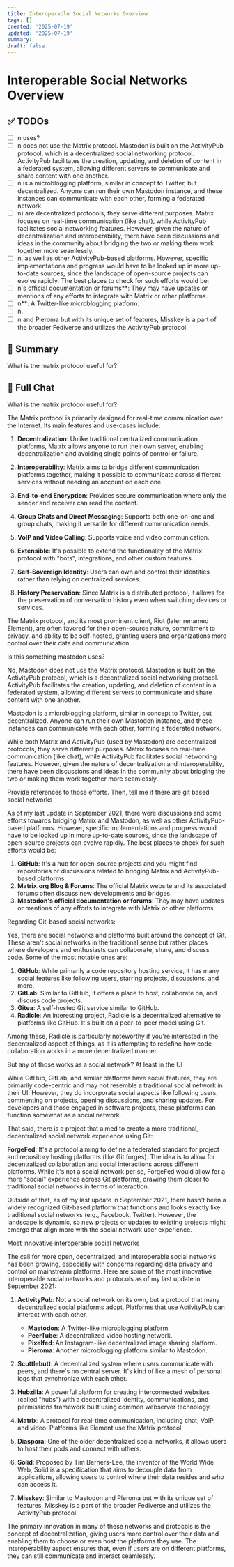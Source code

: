 ```yaml
---
title: Interoperable Social Networks Overview
tags: []
created: '2025-07-19'
updated: '2025-07-19'
summary:
draft: false
---
```


# Interoperable Social Networks Overview

## ✅ TODOs
- [ ] n uses?
- [ ] n does not use the Matrix protocol. Mastodon is built on the ActivityPub protocol, which is a decentralized social networking protocol. ActivityPub facilitates the creation, updating, and deletion of content in a federated system, allowing different servers to communicate and share content with one another.
- [ ] n is a microblogging platform, similar in concept to Twitter, but decentralized. Anyone can run their own Mastodon instance, and these instances can communicate with each other, forming a federated network.
- [ ] n) are decentralized protocols, they serve different purposes. Matrix focuses on real-time communication (like chat), while ActivityPub facilitates social networking features. However, given the nature of decentralization and interoperability, there have been discussions and ideas in the community about bridging the two or making them work together more seamlessly.
- [ ] n, as well as other ActivityPub-based platforms. However, specific implementations and progress would have to be looked up in more up-to-date sources, since the landscape of open-source projects can evolve rapidly. The best places to check for such efforts would be:
- [ ] n's official documentation or forums**: They may have updates or mentions of any efforts to integrate with Matrix or other platforms.
- [ ] n**: A Twitter-like microblogging platform.
- [ ] n.
- [ ] n and Pleroma but with its unique set of features, Misskey is a part of the broader Fediverse and utilizes the ActivityPub protocol.

## 📌 Summary
What is the matrix protocol useful for?

## 🧠 Full Chat


What is the matrix protocol useful for?

The Matrix protocol is primarily designed for real-time communication over the Internet. Its main features and use-cases include:

1. **Decentralization**: Unlike traditional centralized communication platforms, Matrix allows anyone to run their own server, enabling decentralization and avoiding single points of control or failure.
 
2. **Interoperability**: Matrix aims to bridge different communication platforms together, making it possible to communicate across different services without needing an account on each one.

3. **End-to-end Encryption**: Provides secure communication where only the sender and receiver can read the content.

4. **Group Chats and Direct Messaging**: Supports both one-on-one and group chats, making it versatile for different communication needs.

5. **VoIP and Video Calling**: Supports voice and video communication.

6. **Extensible**: It's possible to extend the functionality of the Matrix protocol with "bots", integrations, and other custom features.

7. **Self-Sovereign Identity**: Users can own and control their identities rather than relying on centralized services.

8. **History Preservation**: Since Matrix is a distributed protocol, it allows for the preservation of conversation history even when switching devices or services.

The Matrix protocol, and its most prominent client, Riot (later renamed Element), are often favored for their open-source nature, commitment to privacy, and ability to be self-hosted, granting users and organizations more control over their data and communication.

Is this something mastodon uses?

No, Mastodon does not use the Matrix protocol. Mastodon is built on the ActivityPub protocol, which is a decentralized social networking protocol. ActivityPub facilitates the creation, updating, and deletion of content in a federated system, allowing different servers to communicate and share content with one another.

Mastodon is a microblogging platform, similar in concept to Twitter, but decentralized. Anyone can run their own Mastodon instance, and these instances can communicate with each other, forming a federated network.

While both Matrix and ActivityPub (used by Mastodon) are decentralized protocols, they serve different purposes. Matrix focuses on real-time communication (like chat), while ActivityPub facilitates social networking features. However, given the nature of decentralization and interoperability, there have been discussions and ideas in the community about bridging the two or making them work together more seamlessly.

Provide references to those efforts.
Then, tell me if there are git based social networks

As of my last update in September 2021, there were discussions and some efforts towards bridging Matrix and Mastodon, as well as other ActivityPub-based platforms. However, specific implementations and progress would have to be looked up in more up-to-date sources, since the landscape of open-source projects can evolve rapidly. The best places to check for such efforts would be:

1. **GitHub**: It's a hub for open-source projects and you might find repositories or discussions related to bridging Matrix and ActivityPub-based platforms.
2. **Matrix.org Blog & Forums**: The official Matrix website and its associated forums often discuss new developments and bridges.
3. **Mastodon's official documentation or forums**: They may have updates or mentions of any efforts to integrate with Matrix or other platforms.

Regarding Git-based social networks:

Yes, there are social networks and platforms built around the concept of Git. These aren't social networks in the traditional sense but rather places where developers and enthusiasts can collaborate, share, and discuss code. Some of the most notable ones are:

1. **GitHub**: While primarily a code repository hosting service, it has many social features like following users, starring projects, discussions, and more.
2. **GitLab**: Similar to GitHub, it offers a place to host, collaborate on, and discuss code projects.
3. **Gitea**: A self-hosted Git service similar to GitHub.
4. **Radicle**: An interesting project, Radicle is a decentralized alternative to platforms like GitHub. It's built on a peer-to-peer model using Git.

Among these, Radicle is particularly noteworthy if you're interested in the decentralized aspect of things, as it is attempting to redefine how code collaboration works in a more decentralized manner.

But any of those works as a social network? At least in the UI

While GitHub, GitLab, and similar platforms have social features, they are primarily code-centric and may not resemble a traditional social network in their UI. However, they do incorporate social aspects like following users, commenting on projects, opening discussions, and sharing updates. For developers and those engaged in software projects, these platforms can function somewhat as a social network.

That said, there is a project that aimed to create a more traditional, decentralized social network experience using Git:

**ForgeFed**: It's a protocol aiming to define a federated standard for project and repository hosting platforms (like Git forges). The idea is to allow for decentralized collaboration and social interactions across different platforms. While it's not a social network per se, ForgeFed would allow for a more "social" experience across Git platforms, drawing them closer to traditional social networks in terms of interaction.

Outside of that, as of my last update in September 2021, there hasn't been a widely recognized Git-based platform that functions and looks exactly like traditional social networks (e.g., Facebook, Twitter). However, the landscape is dynamic, so new projects or updates to existing projects might emerge that align more with the social network user experience.

Most innovative interoperable social networks

The call for more open, decentralized, and interoperable social networks has been growing, especially with concerns regarding data privacy and control on mainstream platforms. Here are some of the most innovative interoperable social networks and protocols as of my last update in September 2021:

1. **ActivityPub**: Not a social network on its own, but a protocol that many decentralized social platforms adopt. Platforms that use ActivityPub can interact with each other.
   - **Mastodon**: A Twitter-like microblogging platform.
   - **PeerTube**: A decentralized video hosting network.
   - **Pixelfed**: An Instagram-like decentralized image sharing platform.
   - **Pleroma**: Another microblogging platform similar to Mastodon.

2. **Scuttlebutt**: A decentralized system where users communicate with peers, and there's no central server. It's kind of like a mesh of personal logs that synchronize with each other.

3. **Hubzilla**: A powerful platform for creating interconnected websites (called "hubs") with a decentralized identity, communications, and permissions framework built using common webserver technology.

4. **Matrix**: A protocol for real-time communication, including chat, VoIP, and video. Platforms like Element use the Matrix protocol.

5. **Diaspora**: One of the older decentralized social networks, it allows users to host their pods and connect with others.

6. **Solid**: Proposed by Tim Berners-Lee, the inventor of the World Wide Web, Solid is a specification that aims to decouple data from applications, allowing users to control where their data resides and who can access it.

7. **Misskey**: Similar to Mastodon and Pleroma but with its unique set of features, Misskey is a part of the broader Fediverse and utilizes the ActivityPub protocol.

The primary innovation in many of these networks and protocols is the concept of decentralization, giving users more control over their data and enabling them to choose or even host the platforms they use. The interoperability aspect ensures that, even if users are on different platforms, they can still communicate and interact seamlessly.